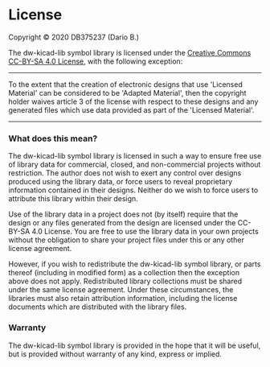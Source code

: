 # License

Copyright © 2020 DB375237 (Dario B.)

The dw-kicad-lib symbol library is licensed under the [Creative Commons CC-BY-SA 4.0 License](https://creativecommons.org/licenses/by-sa/4.0/legalcode), with the following exception:

***
To the extent that the creation of electronic designs that use 'Licensed Material' can be considered to be 'Adapted Material', then the copyright holder waives article 3 of the license with respect to these designs and any generated files which use data provided as part of the 'Licensed Material'.
***

### What does this mean?

The dw-kicad-lib symbol library is licensed in such a way to ensure free use of library data for commercial, closed, and non-commercial projects without restriction. The author does not wish to exert any control over designs produced using the library data, or force users to reveal proprietary information contained in their designs. Neither do we wish to force users to attribute this library within their design.

Use of the library data in a project does not (by itself) require that the design or any files generated from the design are licensed under the CC-BY-SA 4.0 License. You are free to use the library data in your own projects without the obligation to share your project files under this or any other license agreement.

However, if you wish to redistribute the dw-kicad-lib symbol library, or parts thereof (including in modified form) as a collection then the exception above does not apply. Redistributed library collections must be shared under the same license agreement. Under these circumstances, the libraries must also retain attribution information, including the license documents which are distributed with the library files.

### Warranty

The dw-kicad-lib symbol library is provided in the hope that it will be useful, but is provided without warranty of any kind, express or implied.
